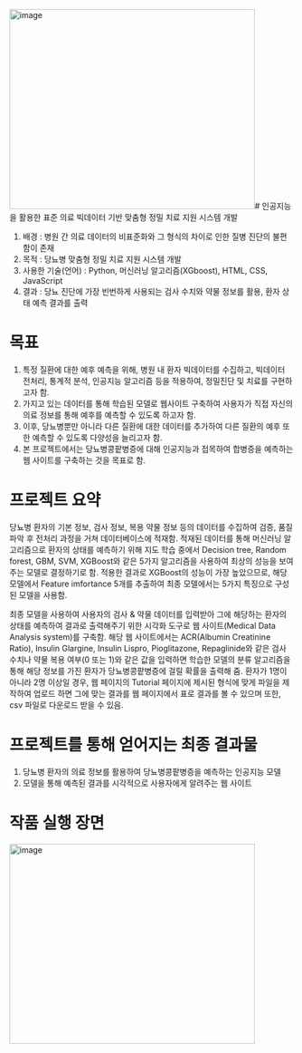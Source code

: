 <img width="434" height="353" alt="image" src="https://github.com/user-attachments/assets/e9e286f9-75c7-4d8c-b3ab-04dd10dab580" /># 인공지능을 활용한 표준 의료 빅데이터 기반 맞춤형 정밀 치료 지원 시스템 개발
1. 배경 : 병원 간 의료 데이터의 비표준화와 그 형식의 차이로 인한 질병 진단의 불편함이 존재
2. 목적 : 당뇨병 맞춤형 정밀 치료 지원 시스템 개발
3. 사용한 기술(언어) : Python, 머신러닝 알고리즘(XGboost), HTML, CSS, JavaScript
4. 결과 : 당뇨 진단에 가장 빈번하게 사용되는 검사 수치와 약물 정보를 활용, 환자 상태 예측 결과를 출력

# 목표
1. 특정 질환에 대한 예후 예측을 위해, 병원 내 환자 빅데이터를 수집하고, 빅데이터 전처리, 통계적 분석, 인공지능 알고리즘 등을 적용하여, 정밀진단 및 치료를 구현하고자 함.
2. 가지고 있는 데이터를 통해 학습된 모델로 웹사이트 구축하여 사용자가 직접 자신의 의료 정보를 통해 예후를 예측할 수 있도록 하고자 함.
3. 이후, 당뇨병뿐만 아니라 다른 질환에 대한 데이터를 추가하여 다른 질환의 예후 또한 예측할 수 있도록 다양성을 늘리고자 함.
4. 본 프로젝트에서는 당뇨병콩팥병증에 대해 인공지능과 접목하여 합병증을 예측하는 웹 사이트를 구축하는 것을 목표로 함.

# 프로젝트 요약
 당뇨병 환자의 기본 정보, 검사 정보, 복용 약물 정보 등의 데이터를 수집하여 검증, 품질 파악 후 전처리 과정을 거쳐 데이터베이스에 적재함. 적재된 데이터를 통해 머신러닝 알고리즘으로 환자의 상태를 예측하기 위해 지도 학습 중에서  Decision tree, Random forest, GBM, SVM, XGBoost와 같은 5가지 알고리즘을 사용하여 최상의 성능을 보여주는 모델로 결정하기로 함. 적용한 결과로 XGBoost의 성능이 가장 높았으므로, 해당 모델에서 Feature imfortance 5개를 추출하여 최종 모델에서는 5가지 특징으로 구성된 모델을 사용함. 

 최종 모델을 사용하여 사용자의 검사 & 약물 데이터를 입력받아 그에 해당하는 환자의 상태를 예측하여 결과로 출력해주기 위한 시각화 도구로 웹 사이트(Medical Data Analysis system)를 구축함. 해당 웹 사이트에서는 ACR(Albumin Creatinine Ratio), Insulin Glargine, Insulin Lispro, Pioglitazone, Repaglinide와 같은 검사 수치나 약물 복용 여부(0 또는 1)와 같은 값을 입력하면 학습한 모델의 분류 알고리즘을 통해 해당 정보를 가진 환자가 당뇨병콩팥병증에 걸릴 확률을 출력해 줌. 환자가 1명이 아니라 2명 이상일 경우, 웹 페이지의 Tutorial 페이지에 제시된 형식에 맞게 파일을 제작하여 업로드 하면 그에 맞는 결과를 웹 페이지에서 표로 결과를 볼 수 있으며 또한, csv 파일로 다운로드 받을 수 있음.

# 프로젝트를 통해 얻어지는 최종 결과물 
1. 당뇨병 환자의 의료 정보를 활용하여 당뇨병콩팥병증을 예측하는 인공지능 모델
2. 모델을 통해 예측된 결과를 시각적으로 사용자에게 알려주는 웹 사이트


# 작품 실행 장면
<img width="434" height="353" alt="image" src="https://github.com/user-attachments/assets/66596730-a1e9-43d0-aa30-9f9203c5fb83" />


